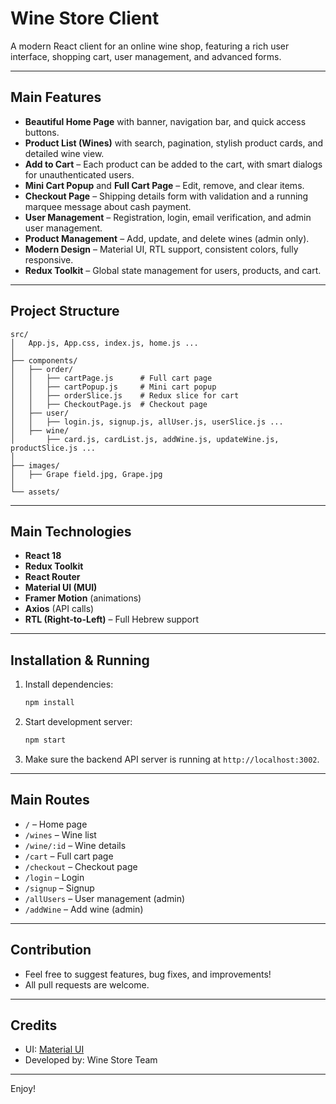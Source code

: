 # Wine Store Client

A modern React client for an online wine shop, featuring a rich user interface, shopping cart, user management, and advanced forms.

---

## Main Features

- **Beautiful Home Page** with banner, navigation bar, and quick access buttons.
- **Product List (Wines)** with search, pagination, stylish product cards, and detailed wine view.
- **Add to Cart** – Each product can be added to the cart, with smart dialogs for unauthenticated users.
- **Mini Cart Popup** and **Full Cart Page** – Edit, remove, and clear items.
- **Checkout Page** – Shipping details form with validation and a running marquee message about cash payment.
- **User Management** – Registration, login, email verification, and admin user management.
- **Product Management** – Add, update, and delete wines (admin only).
- **Modern Design** – Material UI, RTL support, consistent colors, fully responsive.
- **Redux Toolkit** – Global state management for users, products, and cart.

---

## Project Structure

```
src/
│   App.js, App.css, index.js, home.js ...
│
├── components/
│   ├── order/
│   │   ├── cartPage.js      # Full cart page
│   │   ├── cartPopup.js     # Mini cart popup
│   │   ├── orderSlice.js    # Redux slice for cart
│   │   ├── CheckoutPage.js  # Checkout page
│   ├── user/
│   │   ├── login.js, signup.js, allUser.js, userSlice.js ...
│   ├── wine/
│       ├── card.js, cardList.js, addWine.js, updateWine.js, productSlice.js ...
│
├── images/
│   ├── Grape field.jpg, Grape.jpg
│
└── assets/
```

---

## Main Technologies

- **React 18**
- **Redux Toolkit**
- **React Router**
- **Material UI (MUI)**
- **Framer Motion** (animations)
- **Axios** (API calls)
- **RTL (Right-to-Left)** – Full Hebrew support

---

## Installation & Running

1. Install dependencies:
   ```bash
   npm install
   ```
2. Start development server:
   ```bash
   npm start
   ```
3. Make sure the backend API server is running at `http://localhost:3002`.

---

## Main Routes

- `/` – Home page
- `/wines` – Wine list
- `/wine/:id` – Wine details
- `/cart` – Full cart page
- `/checkout` – Checkout page
- `/login` – Login
- `/signup` – Signup
- `/allUsers` – User management (admin)
- `/addWine` – Add wine (admin)

---

## Contribution

- Feel free to suggest features, bug fixes, and improvements!
- All pull requests are welcome.

---

## Credits

- UI: [Material UI](https://mui.com/)
- Developed by: Wine Store Team

---

Enjoy!